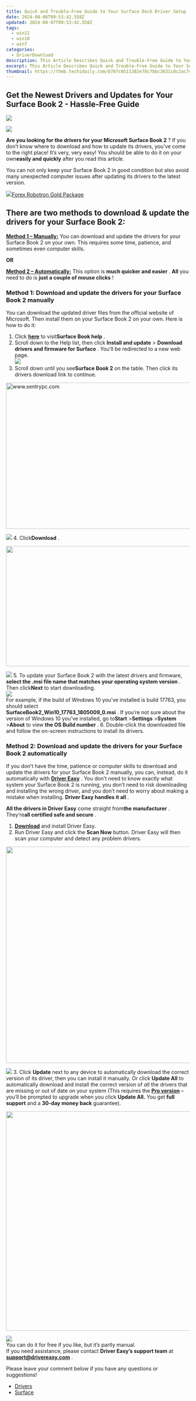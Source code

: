 ```yaml
---
title: Quick and Trouble-Free Guide to Your Surface Dock Driver Setup
date: 2024-08-06T09:53:42.558Z
updated: 2024-08-07T09:53:42.558Z
tags:
  - win11
  - win10
  - win7
categories:
  - DriverDownload
description: This Article Describes Quick and Trouble-Free Guide to Your Surface Dock Driver Setup
excerpt: This Article Describes Quick and Trouble-Free Guide to Your Surface Dock Driver Setup
thumbnail: https://thmb.techidaily.com/b707c0511382e78c7bbc2631c8c2ac749bfdb8b7dcef137c48ff3983d7a66e67.jpg
---
```


## Get the Newest Drivers and Updates for Your Surface Book 2 - Hassle-Free Guide

<!-- affiliate ads begin -->
<a href="https://secure.2checkout.com/order/checkout.php?PRODS=4620778&QTY=1&AFFILIATE=108875&CART=1"><img src="https://secure.avangate.com/images/merchant/07dd4d5a72f5740ef0f035f201951476/728__90banner.jpg" border="0"></a>
<!-- affiliate ads end -->
![](https://images.drivereasy.com/wp-content/uploads/2018/12/Snap713-300x208.png)

 **Are you looking for the drivers for your Microsoft Surface Book 2** ? If you don’t know where to download and how to update its drivers, you’ve come to the right place! It’s very, very easy! You should be able to do it on your own**easily and quickly** after you read this article.  

 You can not only keep your Surface Book 2 in good condition but also avoid many unexpected computer issues after updating its drivers to the latest version.

<!-- affiliate ads begin -->
<a href="https://secure.2checkout.com/order/checkout.php?PRODS=4727541&QTY=1&AFFILIATE=108875&CART=1"><img src="https://secure.avangate.com/images/merchant/5f4f7141b65a730b4efb0e0d51f63e94/products/copy_copy_forexrobotronbox.gif" border="0">Forex Robotron Gold Package</a>
<!-- affiliate ads end -->
## **There are two methods to download & update the drivers for your Surface Book 2:**

[**Method 1 – Manually:**](https://tools.techidaily.com/drivereasy/download/) You can download and update the drivers for your Surface Book 2 on your own. This requires some time, patience, and sometimes even computer skills.

**OR**

[**Method 2 – Automatically:**](https://tools.techidaily.com/drivereasy/download/) This option is **much quicker and easier** . **All**   you need to do is **just a couple of mouse clicks** !

### Method 1: Download and update the drivers for your Surface Book 2 manually

 You can download the updated driver files from the official website of Microsoft. Then install them on your Surface Book 2 on your own. Here is how to do it:

1. Click **[here](https://support.microsoft.com/en-us/hub/4295272/surface-book-products-help)**  to visit**Surface Book help** .
2. Scroll down to the Help list, then click   **Install and update**  \> **Download drivers and firmware for Surface**  . You’ll be redirected to a new web page.  
![](https://images.drivereasy.com/wp-content/uploads/2018/12/Snap715.png)
3. Scroll down until you see**Surface Book 2** on the table. Then click its drivers download link to continue.  
<!-- affiliate ads begin -->
<a href="https://sentrypc.7eer.net/c/5597632/398453/3022" target="_top" id="398453"><img src="//a.impactradius-go.com/display-ad/3022-398453" border="0" alt="www.sentrypc.com" width="580" height="400"/></a><img height="0" width="0" src="https://sentrypc.7eer.net/i/5597632/398453/3022" style="position:absolute;visibility:hidden;" border="0" />
<!-- affiliate ads end -->
![](https://images.drivereasy.com/wp-content/uploads/2018/12/Snap716.png)
4. Click**Download** .  
<!-- affiliate ads begin -->
<a href="https://ursime.pxf.io/c/5597632/2092236/16384" target="_top" id="2092236"><img src="//a.impactradius-go.com/display-ad/16384-2092236" border="0" alt="" width="1920" height="329"/></a><img height="0" width="0" src="https://imp.pxf.io/i/5597632/2092236/16384" style="position:absolute;visibility:hidden;" border="0" />
<!-- affiliate ads end -->
![](https://images.drivereasy.com/wp-content/uploads/2018/12/Snap717.png)
5. To update your Surface Book 2 with the latest drivers and firmware, **select the .msi file name that matches your operating system version** . Then click**Next** to start downloading.  
![](https://images.drivereasy.com/wp-content/uploads/2018/12/Snap718.png)  
 For example, if the build of Windows 10 you’ve installed is build 17763, you should select  
**SurfaceBook2\_Win10\_17763\_1805009\_0.msi** . If you’re not sure about the version of Windows 10 you’ve installed, go to**Start** \>**Settings** \>**System** \>**About** to view **the OS Build number** .
6. Double-click the downloaded file and follow the on-screen instructions to install its drivers.

### Method 2: Download and update the drivers for your Surface Book 2 automatically

 If you don’t have the time, patience or computer skills to download and update the drivers for your Surface Book 2 manually, you can, instead, do it automatically with **[Driver Easy](https://tools.techidaily.com/drivereasy/download/)**  .  You don’t need to know exactly what system your Surface Book 2 is running, you don’t need to risk downloading and installing the wrong driver, and you don’t need to worry about making a mistake when installing. **Driver Easy handles it all** .

**All the drivers in Driver Easy** come straight from**the manufacturer** . They‘re**all certified safe and secure** .

1. **[Download](https://tools.techidaily.com/drivereasy/download/)**  and install Driver Easy.
2. Run Driver Easy and click the **Scan Now**  button. Driver Easy will then scan your computer and detect any problem drivers.  
<!-- affiliate ads begin -->
<a href="https://mushroom-supplies.sjv.io/c/5597632/1692242/18134" target="_top" id="1692242"><img src="//a.impactradius-go.com/display-ad/18134-1692242" border="0" alt="" width="834" height="592"/></a><img height="0" width="0" src="https://imp.pxf.io/i/5597632/1692242/18134" style="position:absolute;visibility:hidden;" border="0" />
<!-- affiliate ads end -->
![](https://images.drivereasy.com/wp-content/uploads/2018/12/Snap719.png)
3. Click **Update**  next to any device to automatically download the correct version of its driver, then you can install it manually. Or click **Update All**  to automatically download and install the correct version of _all_  the drivers that are missing or out of date on your system (This requires the **[Pro version](https://tools.techidaily.com/drivereasy/download/)**  – you’ll be prompted to upgrade when you click **Update All.** You get **full support**  and a **30-day money back**  guarantee).  
<!-- affiliate ads begin -->
<a href="https://appsumo.8odi.net/c/5597632/2082541/7443" target="_top" id="2082541"><img src="//a.impactradius-go.com/display-ad/7443-2082541" border="0" alt="" width="1200" height="600"/></a><img height="0" width="0" src="https://appsumo.8odi.net/i/5597632/2082541/7443" style="position:absolute;visibility:hidden;" border="0" />
<!-- affiliate ads end -->
![](https://images.drivereasy.com/wp-content/uploads/2018/12/Snap720.png)  
 You can do it for free if you like, but it’s partly manual.  
 If you need assistance, please contact **Driver Easy’s support team** at **[support@drivereasy.com](https://tools.techidaily.com/drivereasy/download/)**  .

 Please leave your comment below if you have any questions or suggestions!

* [Drivers](https://tools.techidaily.com/drivereasy/download/)
* [Surface](https://tools.techidaily.com/drivereasy/download/)

<ins class="adsbygoogle"
     style="display:block"
     data-ad-format="autorelaxed"
     data-ad-client="ca-pub-7571918770474297"
     data-ad-slot="1223367746"></ins>



<ins class="adsbygoogle"
     style="display:block"
     data-ad-client="ca-pub-7571918770474297"
     data-ad-slot="8358498916"
     data-ad-format="auto"
     data-full-width-responsive="true"></ins>
